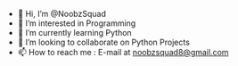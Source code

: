 - 👋 Hi, I’m @NoobzSquad
- 👀 I’m interested in Programming
- 🌱 I’m currently learning Python
- 💞️ I’m looking to collaborate on Python Projects
- 📫 How to reach me : E-mail at noobzsquad8@gmail.com

<!---
NoobzSquad/NoobzSquad is a ✨ special ✨ repository because its `README.md` (this file) appears on your GitHub profile.
You can click the Preview link to take a look at your changes.
--->
